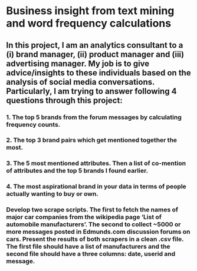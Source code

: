 # Business insight from text mining and word frequency calculations

## In this project, I am an analytics consultant to a (i) brand manager, (ii) product manager and (iii) advertising manager. My job is to give advice/insights to these individuals based on the analysis of social media conversations. Particularly, I am trying to answer following 4 questions through this project:

### 1. The top 5 brands from the forum messages by calculating frequency counts.
### 2. The top 3 brand pairs which get mentioned together the most.
### 3. The 5 most mentioned attributes. Then a list of co-mention of attributes and the top 5 brands I found earlier.
### 4. The most aspirational brand in your data in terms of people actually wanting to buy or own.

### Develop two scrape scripts. The first to fetch the names of major car companies from the wikipedia page ‘List of automobile manufacturers’. The second to collect ~5000 or more messages posted in Edmunds.com discussion forums on cars. Present the results of both scrapers in a clean .csv file. The first file should have a list of manufacturers and the second file should have a three columns: date, userid and message.
